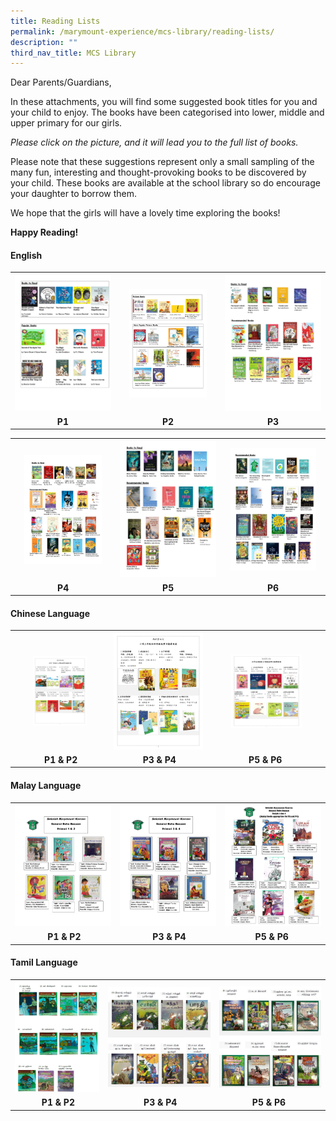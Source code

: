 ```yaml
---
title: Reading Lists
permalink: /marymount-experience/mcs-library/reading-lists/
description: ""
third_nav_title: MCS Library
---
```

<p>Dear Parents/Guardians,</p>
<p>In these attachments, you will find some suggested book titles for you and your child to enjoy. The books have been categorised into lower, middle and upper primary for our girls.</p>
<p><em>Please click on the picture, and it will lead you to the full list of books.</em></p>
<p>Please note that these suggestions represent only a small sampling of the many fun, interesting and thought-provoking books to be discovered by your child. These books are available at the school library so do encourage your daughter to borrow them. </p>
<p>We hope that the girls will have a lovely time exploring the books!</p>
<p><strong>Happy Reading!</strong></p>
<h4><strong>English</strong></h4>
<table>
<tbody>
<tr>
<th><a href="/files/Booklist%202023/p1el23.pdf"><img src="/images/Library%202023/p1%20english%20book%20list%20_page_2.png"></a></th>
<th><a href="/files/Booklist%202023/p2el23.pdf"><img style="width: 80%;" src="/images/Library%202023/p2%20english%20book%20list%20_page_2.png"></a></th>
<th><a href="/files/Booklist%202023/p3el23.pdf"><img src="/images/Library%202023/p3%20english%20book%20list%20_page_2.png"></a></th>
</tr>
<tr>
<td style="text-align: center;"><strong>P1 </strong></td>
<td style="text-align: center;"><strong>P2</strong></td>
<td style="text-align: center;"><strong>P3</strong></td>
</tr>
</tbody>
</table>
<table>
<tbody>
<tr>	
<th><a href="/files/Booklist%202023/p4el23.pdf"><img style="width: 80%;" src="/images/Library%202023/p4%20english%20book%20list_page_2.png"></a></th>
<th><a href="/files/Booklist%202023/p5el23.pdf"><img src="/images/Library%202023/p5%20english%20book%20list%20_page_2.png"></a></th>
<th><a href="/files/Booklist%202023/p6el23.pdf"><img style="width: 90%;" src="/images/Library%202023/p6%20english%20book%20list%20_page_2.png"></a></th>
</tr>
<tr>
<td style="text-align: center;"><strong>P4</strong></td>
<td style="text-align: center;"><strong>P5</strong></td>
<td style="text-align: center;"><strong>P6</strong></td>
</tr>
</tbody>
</table>
<h4><strong>Chinese Language</strong></h4>
<table>
<tbody>
<tr>
<th><a href="/files/Booklist%202023/p1p2cl2023.pdf"><img style="width: 60%;" src="/images/Library%202023/p1-p2%20chinese%20book%20list_page_1.png"></a></th>
<th><a href="/files/Booklist%202023/p3p4cl2023.pdf"><img style="width: 150%;" src="/images/Library%202023/p3-p4%20chinese%20book%20list_page_1.png"></a></th>
<th><a href="/files/Booklist%202023/p5p6cl2023.pdf"><img style="width: 65%;" src="/images/Library%202023/p5-p6%20chinese%20book%20list_page_1.png"></a></th>
</tr>
<tr>
<td style="text-align: center;"><strong>&nbsp;P1 &amp; P2</strong></td>
<td style="text-align: center;"><strong>&nbsp;P3 &amp; P4</strong></td>
<td style="text-align: center;"><strong>P5 &amp; P6&nbsp;</strong></td>
</tr>
</tbody>
</table>
<h4><strong>Malay Language</strong></h4>
<table>
<tbody>
<tr>
<th><a href="/files/Booklist%202023/mlp1p2.pdf"><img src="/images/Library%202023/senarai%20buku%20bacaan%20p1%20dan%20p2_page_1.png"></a></th>
<th><a href="/files/Booklist%202023/mlp3p4.pdf"><img src="/images/Library%202023/senarai%20buku%20bacaan%20p3%20dan%20p4_page_1.png"></a></th>
<th><a href="/files/Booklist%202023/mlp5p6.pdf"><img src="/images/Library%202023/senarai%20buku%20bacaan%20p5%20dan%20p6.png"></a></th>
</tr>
<tr>
<td style="text-align: center;"><strong>&nbsp;P1 &amp; P2</strong></td>
<td style="text-align: center;"><strong>&nbsp;P3 &amp; P4</strong></td>
<td style="text-align: center;"><strong>P5 &amp; P6&nbsp;</strong></td>
</tr>
</tbody>
</table>
<h4><strong>Tamil Language</strong></h4>
<table>
<tbody>
<tr>
<th><a href="/files/P1-P2%20Tamil%20Book%20List%202022%20min.pdf"><img src="/images/read10.jpg"></a></th>
<th><a href="/files/P3-P4%20Tamil%20Book%20List%202022%20min.pdf"><img src="/images/read11.jpg"></a></th>
<th><a href="/files/P5-P6%20Tamil%20Book%20List%202022%20min.pdf"><img src="/images/read12.jpg"></a></th>
</tr>
<tr>
<td style="text-align: center;"><strong>&nbsp;P1 &amp; P2</strong></td>
<td style="text-align: center;"><strong>&nbsp;P3 &amp; P4</strong></td>
<td style="text-align: center;"><strong>P5 &amp; P6&nbsp;</strong></td>
</tr>
</tbody>
</table>